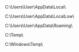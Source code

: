 C:\Users\User\AppData\Local\

C:\Users\User\AppData\LocalLow\

C:\Users\User\AppData\Roaming\

C:\Temp\

C:\Windows\Temp\
